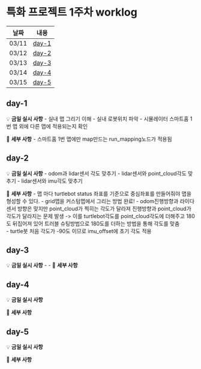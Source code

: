 # 특화 프로젝트 1주차 worklog

|날짜|내용|
|:---:|:---:|
|03/11|[day-1](#day-1)|
|03/12|[day-2](#day-2)|
|03/13|[day-3](#day-3)|
|03/14|[day-4](#day-4)|
|03/15|[day-5](#day-5)|


## day-1

💡 **금일 실시 사항**
    - 실내 맵 그리기 이해
    - 실내 로봇위치 파악
    - 시뮬레이터 스마트홈 1번 맵 외에 다른 맵에 적용되는지 확인

📜 **세부 사항**
    - 스마트홈 1번 맵에만 map만드는 run_mapping노드가 적용됨


## day-2

💡 **금일 실시 사항**
    - odom과 lidar센서 각도 맞추기
    - lidar센서와 point_cloud각도 맞추기
    - lidar센서와 imu각도 맞추기

📜 **세부 사항**
    - 맵 마다 turtlebot status 좌표를 기준으로 중심좌표를 만들어줘야 맵을 형성할 수 있다.
    - grid맵을 커스텀맵에서 그리는 방법 완료!
    - odom진행방향과 라이다 센서 방향은 맞지만 point_cloud가 찍히는 각도가 달라져 진행방향과 point_cloud가 각도가 달라지는 문제 발생 -> 이를 turtlebot각도를 point_cloud각도에 더해주고 180도 뒤집어져 있어 트러블 슈팅방법으로 180도를 더하는 방법을 통해 각도를 맞춤  
    - turtle봇 처음 각도가 -90도 이므로 imu_offset에 초기 각도 적용
    
## day-3

💡 **금일 실시 사항**
    -
    -
📜 **세부 사항**



## day-4

💡 **금일 실시 사항**



📜 **세부 사항**
  


## day-5

💡 **금일 실시 사항**

    


📜 **세부 사항**
